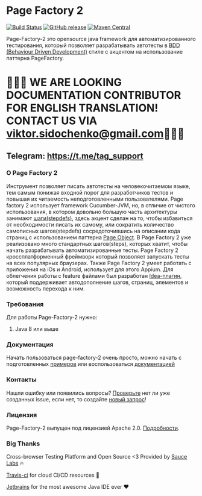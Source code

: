 # Page Factory 2
[![Build Status](https://travis-ci.com/sbtqa/page-factory-2.svg?branch=master)](https://travis-ci.com/sbtqa/page-factory-2) [![GitHub release](https://img.shields.io/github/release/sbtqa/page-factory-2.svg?style=flat-square)](https://github.com/sbtqa/page-factory-2/releases) [![Maven Central](https://img.shields.io/maven-central/v/ru.sbtqa.tag/page-factory-2.svg)](https://mvnrepository.com/artifact/ru.sbtqa.tag/page-factory-2)

Page-Factory-2 это opensource java framework для автоматизированного тестирования, который позволяет разрабатывать автотесты в [BDD (Behaviour Driven Development)](https://en.wikipedia.org/wiki/Behavior-driven_development) стиле с акцентом на использование паттерна PageFactory.

# 🚩🚩🚩 WE ARE LOOKING DOCUMENTATION CONTRIBUTOR FOR ENGLISH TRANSLATION! CONTACT US VIA viktor.sidochenko@gmail.com🚩🚩🚩

## Telegram: https://t.me/tag_support

### О Page Factory 2

Инструмент позволяет писать автотесты на человекочитаемом языке, тем самым понижая входной порог для разработчиков тестов и повышая их читаемость неподготовленными пользователями. Page factory 2 использует framework Cucumber-JVM, но, в отличие от чистого использования, в котором довольно большую часть архитектуры занимают [шаги(stepdefs)](https://cucumber.io/docs/reference#step-definitions), здесь акцент сделан на то, чтобы избавиться от необходимости писать их самому, или сократить количество самописных шагов(stepdefs) сосредоточившись на описании кода страниц с использованием паттерна [Page Object](https://martinfowler.com/bliki/PageObject.html). В Page Factory 2 уже реализовано много стандартных шагов(steps), которых хватит, чтобы начать разрабатывать автоматизированные тесты. Page Factory 2 кроссплатформенный фреймворк который позволяет запускать тесты на всех популярных браузерах. Также Page Factory 2 умеет работать с приложения на iOs и Android, использует для этого Appium. Для облегчения работы с feature файлами был разработан [Idea-плагин](https://plugins.jetbrains.com/plugin/13227-test-automation-gears/), который поддерживает автодополнение шагов, страниц, элементов и возможность перехода к ним.



### Требования
Для работы Page-Factory-2 нужно:
1. Java 8 или выше

### Документация
Начать пользоваться page-factory-2 очень просто, можно начать с подготовленных [примеров](https://github.com/sbtqa/page-factory-2-example) или воспользоваться [документацией](http://docs.sbtqa.ru/)

### Контакты
Нашли ошибку или появились вопросы? [Проверьте](https://github.com/sbtqa/page-factory-2/issues) нет ли уже созданных issue, если нет, то создайте [новый запрос](https://github.com/sbtqa/page-factory-2/issues/new)!

### Лицензия
Page-Factory-2 выпущен под лицензией Apache 2.0. [Подробности](https://github.com/sbtqa/page-factory-2/blob/master/LICENSE).

### Big Thanks
Cross-browser Testing Platform and Open Source <3 Provided by [Sauce Labs](https://saucelabs.com) 🔥

[Travis-ci](https://travis-ci.com) for cloud CI/CD resources 🚀

[Jetbrains](https://www.jetbrains.com/?from=page-factory-2) for the most awesome Java IDE ever ❤️
